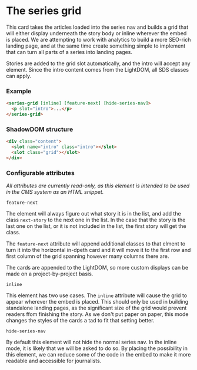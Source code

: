 # The series grid

This card takes the articles loaded into the series nav and builds a grid that will either display underneath the story body or inline wherever the embed is placed. We are attempting to work with analytics to build a more SEO-rich landing page, and at the same time create something simple to implement that can turn all parts of a series into landing pages.

Stories are added to the grid slot automatically, and the intro will accept any element. Since the intro content comes from the LightDOM, all SDS classes can apply.

### Example

```html
<series-grid [inline] [feature-next] [hide-series-nav]>
  <p slot="intro">...</p>
</series-grid>
```

### ShadowDOM structure

```html
<div class="content">
  <slot name="intro" class="intro"></slot>
  <slot class="grid"></slot>
</div>
```

### Configurable attributes

*All attributes are currently read-only, as this element is intended to be used in the CMS system as an HTML snippet.*

`feature-next`

The element will always figure out what story it is in the list, and add the class `next-story` to the next one in the list. In the case that the story is the last one on the list, or it is not included in the list, the first story will get the class. 

The `feature-next` attribute will append additional classes to that elment to turn it into the horizontal in-dpeth card and it will move it to the first row and first column of the grid spanning however many columns there are.

The cards are appended to the LightDOM, so more custom displays can be made on a project-by-project basis.

`inline` 

This element has two use cases. The `inline` attribute will cause the grid to appear wherever the embed is placed. This should only be used in building standalone landing pages, as the significant size of the grid would prevent readers ffom finishing the story. As we don't put paper on paper, this mode changes the styles of the cards a tad to fit that setting better.

`hide-series-nav`

By default this element will not hide the normal series nav. In the inline mode, it is likely that we will be asked to do so. By placing the possibility in this element, we can reduce some of the code in the embed to make it more readable and accessible for journalists.
